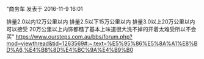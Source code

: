 "商务车 发表于 2016-11-9 16:01

排量2.0以内12万公里以内
排量2.5以下15万公里以内
排量3.0以上20万公里以内
可以接受
20万公里以上内饰都糙了基本上味道很大洗不掉的开着太难受所以不会买"
 https://www.oursteps.com.au/bbs/forum.php?mod=viewthread&tid=1263569#:~:text=%E5%95%86%E5%8A%A1%E8%BD%A6,%E4%B8%8D%E4%BC%9A%E4%B9%B0